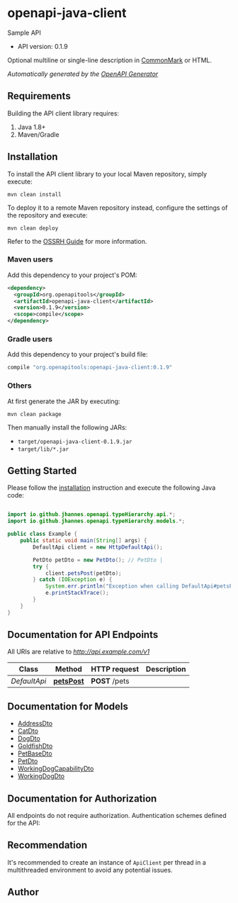# openapi-java-client

Sample API

- API version: 0.1.9

Optional multiline or single-line description in [CommonMark](http://commonmark.org/help/) or HTML.


*Automatically generated by the [OpenAPI Generator](https://openapi-generator.tech)*

## Requirements

Building the API client library requires:

1. Java 1.8+
2. Maven/Gradle

## Installation

To install the API client library to your local Maven repository, simply execute:

```shell
mvn clean install
```

To deploy it to a remote Maven repository instead, configure the settings of the repository and execute:

```shell
mvn clean deploy
```

Refer to the [OSSRH Guide](http://central.sonatype.org/pages/ossrh-guide.html) for more information.

### Maven users

Add this dependency to your project's POM:

```xml
<dependency>
  <groupId>org.openapitools</groupId>
  <artifactId>openapi-java-client</artifactId>
  <version>0.1.9</version>
  <scope>compile</scope>
</dependency>
```

### Gradle users

Add this dependency to your project's build file:

```groovy
compile "org.openapitools:openapi-java-client:0.1.9"
```

### Others

At first generate the JAR by executing:

```shell
mvn clean package
```

Then manually install the following JARs:

- `target/openapi-java-client-0.1.9.jar`
- `target/lib/*.jar`

## Getting Started

Please follow the [installation](#installation) instruction and execute the following Java code:

```java

import io.github.jhannes.openapi.typeHierarchy.api.*;
import io.github.jhannes.openapi.typeHierarchy.models.*;

public class Example {
    public static void main(String[] args) {
        DefaultApi client = new HttpDefaultApi();

        PetDto petDto = new PetDto(); // PetDto | 
        try {
            client.petsPost(petDto);
        } catch (IOException e) {
            System.err.println("Exception when calling DefaultApi#petsPost");
            e.printStackTrace();
        }
    }
}

```

## Documentation for API Endpoints

All URIs are relative to *http://api.example.com/v1*

Class | Method | HTTP request | Description
------------ | ------------- | ------------- | -------------
*DefaultApi* | [**petsPost**](docs/DefaultApi.md#petsPost) | **POST** /pets | 


## Documentation for Models

 - [AddressDto](docs/AddressDto.md)
 - [CatDto](docs/CatDto.md)
 - [DogDto](docs/DogDto.md)
 - [GoldfishDto](docs/GoldfishDto.md)
 - [PetBaseDto](docs/PetBaseDto.md)
 - [PetDto](docs/PetDto.md)
 - [WorkingDogCapabilityDto](docs/WorkingDogCapabilityDto.md)
 - [WorkingDogDto](docs/WorkingDogDto.md)


## Documentation for Authorization

All endpoints do not require authorization.
Authentication schemes defined for the API:

## Recommendation

It's recommended to create an instance of `ApiClient` per thread in a multithreaded environment to avoid any potential issues.

## Author



